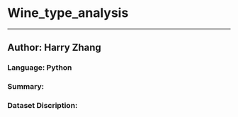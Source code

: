 # Wine_type_analysis
---
## Author: Harry Zhang 
### Language: Python


### Summary:


### Dataset Discription:
